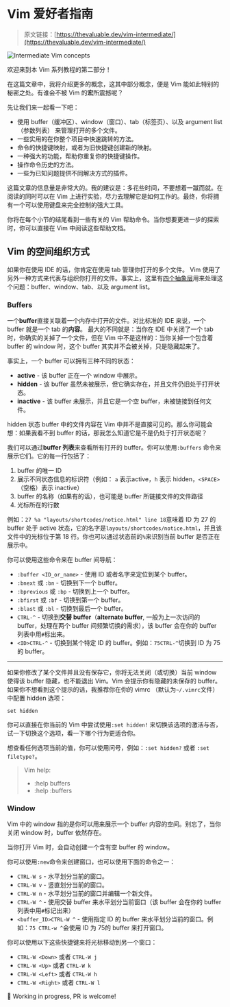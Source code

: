 # Vim 爱好者指南

> 原文链接：[https://thevaluable.dev/vim-intermediate/](https://thevaluable.dev/vim-intermediate/)

![Intermediate Vim concepts](https://thevaluable.dev/images/2020/vim_intermediate/vim_coffee.webp)

欢迎来到本 Vim 系列教程的第二部分！

<!-- TODO 通用菜单 -->

在这篇文章中，我将介绍更多的概念，这其中部分概念，便是 Vim 能如此特别的秘密之处。有谁会不被 Vim 的**宏**所震撼呢？

先让我们来一起看一下吧：

- 使用 buffer（缓冲区）、window（窗口）、tab（标签页）、以及 argument list（参数列表） 来管理打开的多个文件。
- 一些实用的在你整个项目中快速跳转的方法。
- 命令的快捷键映射，或者为旧快捷键创建新的映射。
- 一种强大的功能，帮助你重复你的快捷键操作。
- 操作命令历史的方法。
- 一些为已知问题提供不同解决方式的插件。

这篇文章的信息量是非常大的。我的建议是：多花些时间，不要想着一蹴而就。在阅读的同时可以在 Vim 上进行实验，尽力去理解它是如何工作的。最终，你将拥有一个可以使用键盘来完全控制的强大工具。

你将在每个小节的结尾看到一些有关的 Vim 帮助命令。当你想要更进一步的探索时，你可以直接在 Vim 中阅读这些帮助文档。

## Vim 的空间组织方式

如果你在使用 IDE 的话，你肯定在使用 tab 管理你打开的多个文件。 Vim 使用了另外一种方式来代表与组织你打开的文件。事实上，这里有[四个抽象层](https://thevaluable.dev/abstraction-type-software-example/)用来处理这个问题：buffer、window、tab、以及 argument list。

### Buffers

一个**buffer**直接关联着一个内存中打开的文件。对比标准的 IDE 来说，一个 buffer 就是一个 tab 的**内容**。 最大的不同就是：当你在 IDE 中关闭了一个 tab 时，你确实的关掉了一个文件，但在 Vim 中不是这样的：当你关掉一个包含着 buffer 的 window 时，这个 buffer 其实并不会被关掉，只是隐藏起来了。

事实上，一个 buffer 可以拥有三种不同的状态：

- **active** - 该 buffer 正在一个 window 中展示。
- **hidden** - 该 buffer 虽然未被展示，但它确实存在，并且文件仍旧处于打开状态。
- **inactive** - 该 buffer  未展示，并且它是一个空 buffer，未被链接到任何文件。

hidden 状态 buffer 中的文件内容在 Vim 中并不是直接可见的。那么你可能会想：如果我看不到 buffer 的话，那我怎么知道它是不是仍处于打开状态呢？

我们可以通过**buffer 列表**来查看所有打开的 buffer。你可以使用`:buffers` 命令来展示它们。它的每一行包括了：

1. buffer 的唯一 ID
2. 展示不同状态信息的标识符（例如： `a` 表示active，`h` 表示 hidden，`<SPACE>`（空格）表示 inactive）
3. buffer 的名称（如果有的话），也可能是 buffer 所链接文件的文件路径
4. 光标所在的行数

例如：`27 %a "layouts/shortcodes/notice.html" line 18`意味着 ID 为 27 的 buffer 处于 active 状态，它的名字是`layouts/shortcodes/notice.html`，并且该文件中的光标位于第 18 行。你也可以通过状态前的`%`来识别当前 buffer 是否正在展示中。

你可以使用这些命令来在 buffer 间导航：

- `:buffer <ID_or_name>` - 使用 ID 或者名字来定位到某个 buffer。
- `:bnext` 或 `:bn` - 切换到下一个 buffer。
- `:bprevious` 或 `:bp` - 切换到上一个 buffer。
- `:bfirst` 或 `:bf` - 切换到第一个 buffer。
- `:blast` 或 `:bl` - 切换到最后一个 buffer。
- `CTRL-^` - 切换到**交替 buffer**（**alternate buffer**, 一般为上一次访问的 buffer，处理在两个 buffer 间频繁切换的需求），该 buffer 会在你的 buffer 列表中用`#`标出来。
- `<ID>CTRL-^` - 切换到某个特定 ID 的 buffer。例如：`75CTRL-^`切换到 ID 为 75 的 buffer。

----

如果你修改了某个文件并且没有保存它，你将无法关闭（或切换）当前 window 使得该 buffer 隐藏，也不能退出 Vim。Vim 会提示你有隐藏的未保存的 buffer。如果你不想看到这个提示的话，我推荐你在你的 vimrc （默认为`~/.vimrc`文件）中配置 hidden 选项：

```vimscript
set hidden
```

你可以直接在你当前的 Vim 中尝试使用`:set hidden!` 来切换该选项的激活与否，试一下切换这个选项，看一下哪个行为更适合你。

想查看任何选项当前的值，你可以使用问号，例如：`:set hidden?` 或者 `:set filetype?`。

> Vim help:
>
>- :help buffers
>- :help :buffers

### Window

Vim 中的 window 指的是你可以用来展示一个 buffer 内容的空间。别忘了，当你关闭 window 时，buffer 依然存在。

当你打开 Vim 时，会自动创建一个含有空 buffer 的 window。

你可以使用`:new`命令来创建窗口，也可以使用下面的命令之一：

- `CTRL-W s` - 水平划分当前的窗口。
- `CTRL-W v` - 竖直划分当前的窗口。
- `CTRL-W n` - 水平划分当前的窗口并编辑一个新文件。
- `CTRL-W ^` - 使用交替 buffer 来水平划分当前窗口（该 buffer 会在你的 buffer 列表中用`#`标记出来）
- `<buffer_ID>CTRL-W ^` - 使用指定 ID 的 buffer 来水平划分当前的窗口。例如：`75 CTRL-w ^`会使用 ID 为 75的 buffer 来打开窗口。

你可以使用以下这些快捷键来将光标移动到另一个窗口：

- `CTRL-W <Down>` 或者 `CTRL-W j`
- `CTRL-W <Up>` 或者 `CTRL-W k`
- `CTRL-W <Left>` 或者 `CTRL-W h`
- `CTRL-W <Right>` 或者 `CTRL-W l`

🚧 Working in progress, PR is welcome!

